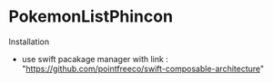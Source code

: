 # PokemonListPhincon

Installation
- use swift pacakage manager with link : "https://github.com/pointfreeco/swift-composable-architecture"
